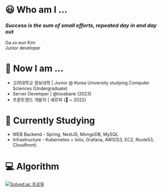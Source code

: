# 😃 Who am I ...
### ***Success is the sum of small efforts, repeated day in and day out***  
Ga.xx.eun Kim  
Junior developer

# 🎒 Now I am ...
- 고려대학교 정보대학 | Junior @ Korea University studying Computer Sciences (Undergraduate)
- Server Developer | @tossbank (2023)
- 프론트엔드 개발자 | 셰르파 (🚩 ~ 2022)

# 📖 Currently Studying
- WEB Backend - Spring, NestJS, MongoDB, MySQL
- Infrastructure - Kubernetes + Istio, Grafana, AWS(S3, EC2, Route53, Cloudfront)

# 💻 Algorithm
[![Solved.ac
프로필](http://mazassumnida.wtf/api/v2/generate_badge?boj=gaeun_020506)](https://solved.ac/gaeun_020506)
